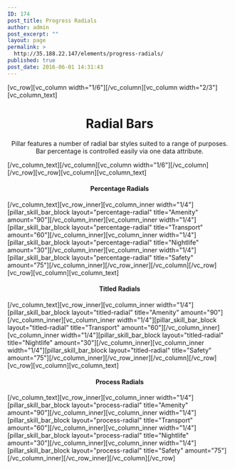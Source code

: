 ```yaml
---
ID: 174
post_title: Progress Radials
author: admin
post_excerpt: ""
layout: page
permalink: >
  http://35.188.22.147/elements/progress-radials/
published: true
post_date: 2016-06-01 14:31:43
---
```

[vc_row][vc_column width="1/6"][/vc_column][vc_column width="2/3"][vc_column_text]
<h1 style="text-align: center;">Radial Bars</h1>
<p class="lead" style="text-align: center;">Pillar features a number of radial bar styles suited to a range of purposes. Bar percentage is controlled easily via one data attribute.</p>
[/vc_column_text][/vc_column][vc_column width="1/6"][/vc_column][/vc_row][vc_row][vc_column][vc_column_text]
<h4 style="text-align: center;">Percentage Radials</h4>
[/vc_column_text][vc_row_inner][vc_column_inner width="1/4"][pillar_skill_bar_block layout="percentage-radial" title="Amenity" amount="90"][/vc_column_inner][vc_column_inner width="1/4"][pillar_skill_bar_block layout="percentage-radial" title="Transport" amount="60"][/vc_column_inner][vc_column_inner width="1/4"][pillar_skill_bar_block layout="percentage-radial" title="Nightlife" amount="30"][/vc_column_inner][vc_column_inner width="1/4"][pillar_skill_bar_block layout="percentage-radial" title="Safety" amount="75"][/vc_column_inner][/vc_row_inner][/vc_column][/vc_row][vc_row][vc_column][vc_column_text]
<h4 style="text-align: center;">Titled Radials</h4>
[/vc_column_text][vc_row_inner][vc_column_inner width="1/4"][pillar_skill_bar_block layout="titled-radial" title="Amenity" amount="90"][/vc_column_inner][vc_column_inner width="1/4"][pillar_skill_bar_block layout="titled-radial" title="Transport" amount="60"][/vc_column_inner][vc_column_inner width="1/4"][pillar_skill_bar_block layout="titled-radial" title="Nightlife" amount="30"][/vc_column_inner][vc_column_inner width="1/4"][pillar_skill_bar_block layout="titled-radial" title="Safety" amount="75"][/vc_column_inner][/vc_row_inner][/vc_column][/vc_row][vc_row][vc_column][vc_column_text]
<h4 style="text-align: center;">Process Radials</h4>
[/vc_column_text][vc_row_inner][vc_column_inner width="1/4"][pillar_skill_bar_block layout="process-radial" title="Amenity" amount="90"][/vc_column_inner][vc_column_inner width="1/4"][pillar_skill_bar_block layout="process-radial" title="Transport" amount="60"][/vc_column_inner][vc_column_inner width="1/4"][pillar_skill_bar_block layout="process-radial" title="Nightlife" amount="30"][/vc_column_inner][vc_column_inner width="1/4"][pillar_skill_bar_block layout="process-radial" title="Safety" amount="75"][/vc_column_inner][/vc_row_inner][/vc_column][/vc_row]